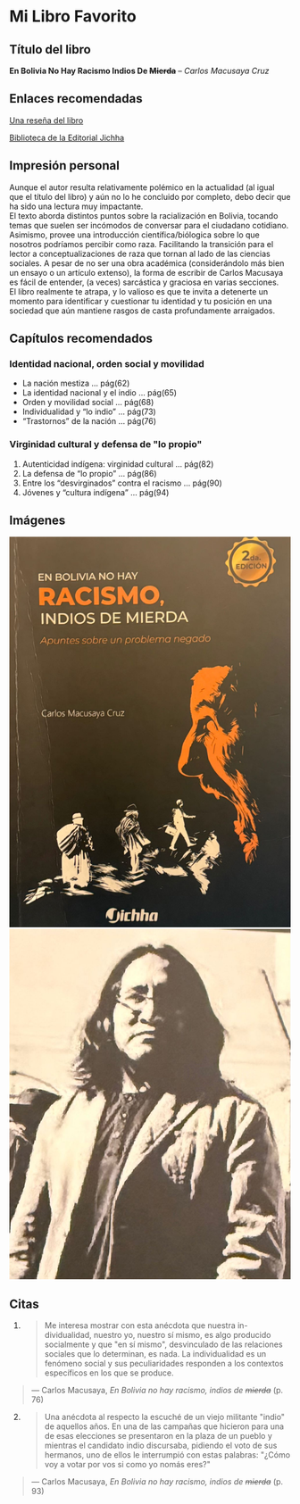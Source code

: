 # Mi Libro Favorito


## Título del libro
**En Bolivia No Hay Racismo Indios De  ~~Mierda~~** – *Carlos Macusaya Cruz* 



## Enlaces recomendadas
[Una reseña del libro](https://oxxxi.wordpress.com/2020/08/17/resena-en-torno-a-en-bolivia-no-hay-racismo-indios-de-mierda-de-carlos-macusaya-por-wim-kamerbeek/) 

[Biblioteca de la Editorial Jichha](https://jichha.blogspot.com/2014/08/biblioteca.html)



## Impresión personal
Aunque el autor resulta relativamente polémico en la actualidad (al igual que el título del libro) y aún no lo he concluido por completo, debo decir que ha sido una lectura muy impactante.  
El texto aborda distintos puntos sobre la racialización en Bolivia, tocando temas que suelen ser incómodos de conversar para el ciudadano cotidiano.  Asimismo, provee una introducción científica/biólogica sobre lo que nosotros podríamos percibir como raza. Facilitando la transición para el lector a conceptualizaciones de raza que tornan al lado de las ciencias sociales.
A pesar de no ser una obra académica (considerándolo más bien un ensayo o un artículo extenso), la forma de escribir de Carlos Macusaya es fácil de entender, (a veces) sarcástica y graciosa en varias secciones.  
El libro realmente te atrapa, y lo valioso es que te invita a detenerte un momento para identificar y cuestionar tu identidad y tu posición en una sociedad que aún mantiene rasgos de casta profundamente arraigados.



## Capítulos recomendados
### Identidad nacional, orden social y movilidad
- La nación mestiza … pág(62)  
- La identidad nacional y el indio … pág(65)  
- Orden y movilidad social … pág(68)  
- Individualidad y “lo indio” … pág(73)  
- “Trastornos” de la nación … pág(76)  

### Virginidad cultural y defensa de "lo propio"
1. Autenticidad indígena: virginidad cultural … pág(82)  
2. La defensa de “lo propio” … pág(86)  
3. Entre los “desvirginados” contra el racismo … pág(90)  
4. Jóvenes y “cultura indígena” … pág(94) 



## Imágenes
![Portada del libro](./psg_portada.jpeg) 
![Autor del libro](./psg_autor.jpeg)  



## Citas
 1. > Me interesa mostrar con esta anécdota que nuestra in-dividualidad, nuestro yo, nuestro sí mismo, es algo producido socialmente y que "en sí mismo", desvinculado de las relaciones sociales que lo determinan, es nada. La individualidad es un fenómeno social y sus peculiaridades responden a los contextos específicos en los que se produce.
> — Carlos Macusaya, *En Bolivia no hay racismo, indios de ~~mierda~~* (p. 76)

 2. > Una anécdota al respecto la escuché de un viejo militante "indio" de aquellos años. En una de las campañas que hicieron para una de esas elecciones se presentaron en la plaza de un pueblo y mientras el candidato indio discursaba, pidiendo el voto de sus hermanos, uno de ellos le interrumpió con estas palabras: "¿Cómo voy a votar por vos si como yo nomás eres?"
> — Carlos Macusaya, *En Bolivia no hay racismo, indios de ~~mierda~~* (p. 93)